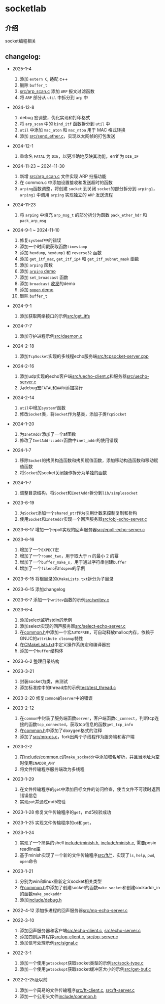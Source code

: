 # socketlab

## 介绍

socket编程相关

## changelog:

* 2025-1-4
    1. 添加 `extern C`, 适配 c++
    2. 删除 `buffer_t`
    3. [src/arp_scan.c](src/arp_scan.c) 添加 `ARP` 报文过滤函数
    4. 将 `ARP` 部分从 `util` 中拆分到 `arp` 中

* 2024-12-8
    1. debug 宏调整，优化实现和打印格式
    2. 将 `arp_scan` 中的 `bind_itf` 函数拆分到 `util` 中
    3. `util` 中添加 `mac_aton` 和 `mac_ntoa` 用于 MAC 格式转换
    4. 添加 [src/send_ether.c](src/send_ether.c)，实现以太网帧的打包发送

* 2024-12-1
    1. 重命名 `FATAL` 为 `DIE`，以更准确地反映其功能，errif 为 `DIE_IF`

* 2024-11-23 ~ 2024-11-30
    1. 新增 [src/arp_scan.c](src/arp_scan.c) 文件实现 ARP 扫描功能
    2. 在 common.c 中添加设置接收和发送超时的函数
    3. `arping`函数调整，将创建 `socket` 到关闭 `socket`的部分拆分到 `arping1`，`arping1` 中调用 `arping` 实现独立的 `ARP` 发送流程

* 2024-11-23
    1. 将 `arping` 中填充 `arp_msg_t` 的部分拆分为函数 `pack_ether_hdr` 和 `pack_arp_msg`

* 2024-9-1 ~ 2024-11-10
    1. 修复`systemf`中的错误
    2. 添加一个时间戳获取函数`timestamp`
    3. 添加 `hexdump`, `hexdump1` 和 `reverse32` 函数
    4. 添加 `get_itf_mac`, `get_itf_ip4` 和 `get_itf_subnet_mask` 函数
    5. 添加 `arping` 函数
    6. 添加 [`arping` demo](src/arping.c)
    7. 添加 `set_broadcast` 函数
    8. 添加 `broadcast` [收](src/broadcast_listen.c)[发](src/broadcast_send.c)的demo
    9. 添加 [`popen` demo](test/popen.c)
    10. 删除 `buffer_t`

* 2024-9-1
    1. 添加获取网络接口的示例[src/get_itfs](src/get_itfs.c)

* 2024-7-7
    1. 添加守护进程示例[src/daemon.c](src/daemon.c)

* 2024-2-18
    1. 添加`TcpSocket`实现的多线程echo服务端[src/tcpsocket-server.cpp](src/tcpsocket-server.cpp)

* 2024-2-16
    1. 添加udp实现的echo客户端[src/uecho-client.c](src/uecho-client.c)和服务器[src/uecho-server.c](src/uecho-server.c)
    2. 为debug宏`FATAL`和`WARN`添加换行

* 2024-2-14
    1. `util`中增加`systemf`函数
    2. 修改`Socket`类，将`Socket`作为基类，添加子类`TcpSocket`

* 2024-1-20
    1. 为`InetAddr`添加了一个af函数
    2. 修改了`InetAddr::addr`函数中`inet_addr`的使用错误

* 2024-1-7
    1. 移除`Socket`的拷贝构造函数和拷贝赋值函数，添加移动构造函数和移动赋值函数
    2. 将`Socket`的socket关闭操作拆分为单独的函数

* 2024-1-7
    1. 调整目录结构，将`Socket`和`InetAddr`拆分到`lib/simplesocket`

* 2023-6-19
    1. 为`Socket`添加一个`shared_ptr`作为引用计数来控制复制和析构
    2. 使用`Socket`和`InetAddr`实现一个回声服务器[src/obj-echo-server.c](src/obj-echo-server.cpp)

* 2023-6-17
    增加一个epoll实现的回声服务器[src/epoll-echo-server.c](src/epoll-echo-server.c)

* 2023-6-16
    1. 增加了一个`EXPECT`宏
    2. 增加了一个`round_two`，用于取大于 n 的最小 2 的幂
    3. 增加了一个`buffer_make_s`，用于通过字符串创建`buffer`
    4. 增加了一个`fileno`和`fdopen`的示例

* 2023-6-15
    将根目录的`CMakeLists.txt`拆分为子目录

* 2023-6-15
    添加changelog

* 2023-6-7
    添加一个`writev`函数的示例[src/writev.c](src/writev.c)

* 2023-6-4
    1. 添加select监听stdin的示例
    2. 添加select实现的回声服务器[src/select-echo-server.c](src/select-echo-server.c)
    3. 在[common.h](include/common.h)中添加一个宏`AUTOFREE`，可自动释放malloc内存，依赖于GNUC的`attribute cleanup`特性
    4. 在[CMakeLists.txt](./CMakeLists.txt)中定义操作系统宏和编译器宏
    5. 添加一个`buffer`结构体

* 2023-6-2
    整理目录结构

* 2023-3-21
    1. 封装socket为类，未测试
    2. 添加标准库中的thread库的示例[test/test_thread.c](test/test_thread.c)

* 2023-2-20
    修复`common`的`server`中的错误

* 2023-2-12
    1. 在`common`中封装了服务端函数`server`，客户端函数`c_connect`，判断tcp连接的函数`tcp_connected`，获取tcp信息的函数`get_tcp_info`
    2. 在[common.h](include/common.h)中添加了doxygen格式的注释
    3. 添加了[src/mp-cs.c](src/mp-cs.c)，fork出两个子线程作为服务端和客户端

* 2023-2-2
    1. 在[include/common.c](include/common.c)的`make_sockaddr`中添加域名解析，并且当地址为空时使用`INADDR_ANY`
    2. 将文件传输程序服务端改为多线程

* 2023-1-29
    1. 在文件传输程序的`get`中添加目标文件的访问检查，使当文件不可读时返回错误信息
    2. 实现`put`并通过md5校验

* 2023-1-28
    修复文件传输程序的`get`，md5校验成功

* 2023-1-25
    实现文件传输程序的`cd`和`get`，

* 2023-1-24
    1. 实现了一个简易的shell [include/minish.h](include/minish.h), [include/minish.c](include/minish.c), 需要posix readline库
    2. 基于minish实现了一个新的文件传输程序[src/ft/*](src/ft)，实现了`ls`, `help`, `pwd`, `open`命令

* 2023-1-21
    1. 分别为win和linux重新定义socket相关类型
    2. 在[common.h](include/common.h)中添加了创建socket的函数`make_socket`和创建sockaddr_in的函数`make_sockaddr`
    3. 添加[include/debug.h](include/debug.h)

* 2022-4-12
    添加多进程的回声服务器[src/mp-echo-server.c](src/mp-echo-server.c)

* 2022-3-10
    1. 添加回声服务器和客户端[src/echo-client.c](src/echo-client.c), [src/echo-server.c](src/echo-server.c)
    2. 添加四则运算程序[src/op-client.c](src/op-client.c), [src/op-server.c](src/op-server.c)
    3. 添加信号处理示例[src/signal.c](src/signal.c)

* 2022-3-1 
    1. 添加一个使用`getsockopt`获取socket类型的示例[src/sock-type.c](src/sock-type.c)
    2. 添加一个使用`getsockopt`获取socket缓冲区大小的示例[src/get-buf.c](src/get-buf.c)

* 2022-2-25及以前 
    1. 添加一个简易的文件传输程序[src/ft-client.c](src/ft-client.c), [src/ft-server.c](src/ft-server.c)
    2. 添加一个公用头文件[include/common.h](include/common.h)
